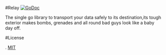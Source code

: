 #Relay
[![GoDoc](http://img.shields.io/badge/go-documentation-blue.svg?style=flat-square)](http://godoc.org/github.com/influx6/relay)

The single go library to transport your data safely to its destination,its tough exterior makes bombs, grenades and all round bad guys look like a baby day off.


#License

  . [MIT]()
